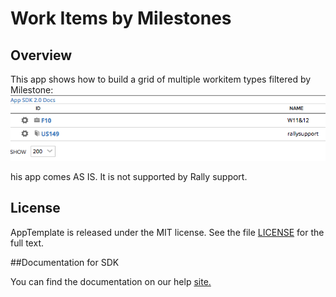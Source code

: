 Work Items by Milestones
=========================

## Overview
This app shows how to build a grid of multiple workitem types filtered by Milestone:
![](pic.png)

his app comes AS IS. It is not supported by Rally support.
## License

AppTemplate is released under the MIT license.  See the file [LICENSE](./LICENSE) for the full text.

##Documentation for SDK

You can find the documentation on our help [site.](https://help.rallydev.com/apps/2.0/doc/)
